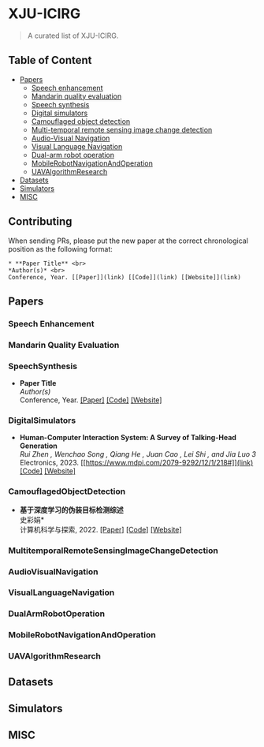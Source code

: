 # XJU-ICIRG
> A curated list of XJU-ICIRG.

## Table of Content

* [Papers](#papers)
	* [Speech enhancement](#SpeechEnhancement)
	* [Mandarin quality evaluation](#MandarinQualityEvaluation)
	* [Speech synthesis](#SpeechSynthesis)
	* [Digital simulators](#DigitalSimulators)
	* [Camouflaged object detection](#CamouflagedObjectDetection)
	* [Multi-temporal remote sensing image change detection](#MultitemporalRemoteSensingImageChangeDetection)
	* [Audio-Visual Navigation](#AudioVisualNavigation)
	* [Visual Language Navigation](#VisualLanguageNavigation)
	* [Dual-arm robot operation](#DualArmRobotOperation)
	* [MobileRobotNavigationAndOperation](#MobileRobotNavigationAndOperation)
	* [UAVAlgorithmResearch](#UAVAlgorithmResearch)
* [Datasets](#datasets)
* [Simulators](#simulators)
* [MISC](#misc)

## <a name="contributing"></a> Contributing
When sending PRs, please put the new paper at the correct chronological position as the following format: <br>

```
* **Paper Title** <br>
*Author(s)* <br>
Conference, Year. [[Paper]](link) [[Code]](link) [[Website]](link)
```

## <a name="papers"></a> Papers

### <a name="SpeechEnhancement"></a> Speech Enhancement


### <a name="MandarinQualityEvaluation"></a> Mandarin Quality Evaluation

### <a name="SpeechSynthesis"></a> SpeechSynthesis

* **Paper Title** <br>
*Author(s)* <br>
Conference, Year. [[Paper]](link) [[Code]](link) [[Website]](link)

### <a name="DigitalSimulators"></a> DigitalSimulators
* **Human-Computer Interaction System: A Survey of Talking-Head Generation** <br>
*Rui Zhen , Wenchao Song , Qiang He , Juan Cao , Lei Shi , and Jia Luo 3* <br>
Electronics, 2023. [[https://www.mdpi.com/2079-9292/12/1/218#]](link) [[Code]](link) [[Website]](link)

### <a name="CamouflagedObjectDetection"></a> CamouflagedObjectDetection
* **基于深度学习的伪装目标检测综述** <br>
史彩娟* <br>
计算机科学与探索, 2022. [[Paper]](link) [[Code]](link) [[Website]](link)

### <a name="MultitemporalRemoteSensingImageChangeDetection"></a> MultitemporalRemoteSensingImageChangeDetection

### <a name="AudioVisualNavigation"></a> AudioVisualNavigation

### <a name="VisualLanguageNavigation"></a> VisualLanguageNavigation

### <a name="DualArmRobotOperation"></a> DualArmRobotOperation

### <a name="MobileRobotNavigationAndOperation"></a> MobileRobotNavigationAndOperation

### <a name="UAVAlgorithmResearch"></a> UAVAlgorithmResearch

## <a name="datasets"></a> Datasets



## <a name="simulators"></a> Simulators


## <a name="misc"></a> MISC
